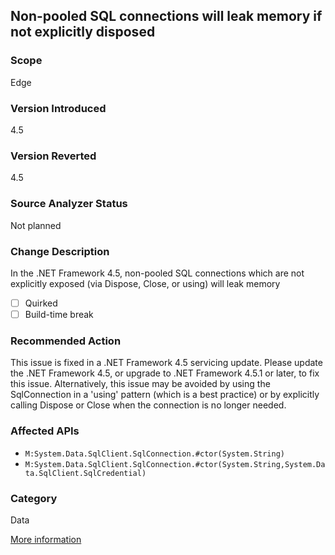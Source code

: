 ## Non-pooled SQL connections will leak memory if not explicitly disposed

### Scope
Edge

### Version Introduced
4.5

### Version Reverted
4.5

### Source Analyzer Status
Not planned

### Change Description
In the .NET Framework 4.5, non-pooled SQL connections which are not explicitly exposed (via Dispose, Close, or using) will leak memory

- [ ] Quirked
- [ ] Build-time break

### Recommended Action
This issue is fixed in a .NET Framework 4.5 servicing update. Please update the .NET Framework 4.5, or upgrade to .NET Framework 4.5.1 or later, to fix this issue. Alternatively, this issue may be avoided by using the SqlConnection in a 'using' pattern (which is a best practice) or by explicitly calling Dispose or Close when the connection is no longer needed.

### Affected APIs
* `M:System.Data.SqlClient.SqlConnection.#ctor(System.String)`
* `M:System.Data.SqlClient.SqlConnection.#ctor(System.String,System.Data.SqlClient.SqlCredential)`

### Category
Data

[More information](https://support.microsoft.com/kb/2748720)

<!-- breaking change id: 97 -->
